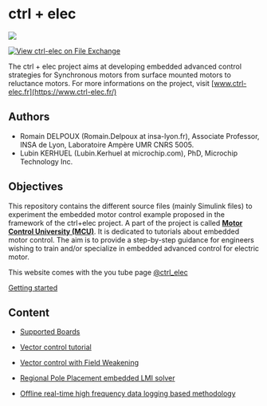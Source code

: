 # ctrl + elec
[<img src="img/logo.png"/>](https://www.ctrl-elec.fr/)

[![View ctrl-elec on File Exchange](https://www.mathworks.com/matlabcentral/images/matlab-file-exchange.svg)](https://fr.mathworks.com/matlabcentral/fileexchange/135637-ctrl-elec)

The ctrl + elec project aims at developing embedded advanced control strategies for Synchronous motors from surface mounted motors to reluctance motors. For more informations on the project, visit [www.ctrl-elec.fr](https://www.ctrl-elec.fr/)

## Authors

- Romain DELPOUX (Romain.Delpoux at insa-lyon.fr), Associate Professor, INSA de Lyon, Laboratoire Ampère UMR CNRS 5005.
- Lubin KERHUEL (Lubin.Kerhuel at microchip.com), PhD, Microchip Technology Inc.

## Objectives
This repository contains the different source files (mainly Simulink files) to experiment the embedded motor control example proposed in the framework of the ctrl+elec project. A part of the project is called [**Motor Control University (MCU)**](www.ctrl-elec.fr/motor_control_university.html). It is dedicated to tutorials about embedded motor control. The aim is to provide a step-by-step guidance for engineers wishing to train and/or specialize in embedded advanced control for  electric motor.

This website comes with the you tube page [@ctrl_elec](https://www.youtube.com/@ctrl_elec)

[Getting started](https://youtu.be/fAhIvsgS1aM?si=hjhc9MEHJ1EK3xQb)

## Content

- [Supported Boards](./MCU/supportedBoard/SupportedBoards.md)

- [Vector control tutorial](./MCU/vectorControl/README.md)

- [Vector control with Field Weakening](./MCU/fieldWeakening/README.md) 

- [Regional Pole Placement embedded LMI solver](./MCU/LMIsolver/README.md)

- [Offline real-time high frequency data logging based methodology](./MCU/dataLogging/readme.md)

  



